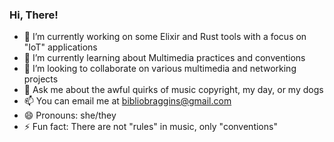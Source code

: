 ### Hi, There!

- 🔭 I’m currently working on some Elixir and Rust tools with a focus on "IoT" applications
- 🌱 I’m currently learning about Multimedia practices and conventions
- 👯 I’m looking to collaborate on various multimedia and networking projects
- 💬 Ask me about the awful quirks of music copyright, my day, or my dogs
- 📫 You can email me at bibliobraggins@gmail.com
- 😄 Pronouns: she/they
- ⚡ Fun fact: There are not "rules" in music, only "conventions"

